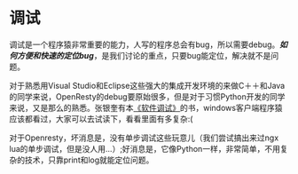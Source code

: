 # 调试
调试是一个程序猿非常重要的能力，人写的程序总会有bug，所以需要debug。***如何方便和快速的定位bug***，是我们讨论的重点，只要bug能定位，解决就不是问题。

对于熟悉用Visual Studio和Eclipse这些强大的集成开发环境的来做C＋＋和Java的同学来说，OpenResty的debug要原始很多，但是对于习惯Python开发的同学来说，又是那么的熟悉。张银奎有本[《软件调试》](http://www.amazon.cn/%E8%BD%AF%E4%BB%B6%E8%B0%83%E8%AF%95-Software-Debugging-%E5%BC%A0%E9%93%B6%E5%A5%8E/dp/B001AUKASG)的书，windows客户端程序猿应该都看过，大家可以去试读下，看看里面有多复杂:(

对于Openresty，坏消息是，没有单步调试这些玩意儿（我们尝试搞出来过ngx lua的单步调试，但是没人用...）;好消息是，它像Python一样，非常简单，不用复杂的技术，只靠print和log就能定位问题。
